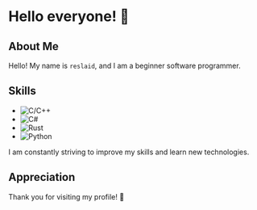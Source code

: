 # Hello everyone! 👋

## About Me

Hello! My name is `reslaid`, and I am a beginner software programmer.

## Skills

- ![C/C++](https://img.shields.io/badge/C/C++-blue.svg)
- ![C#](https://img.shields.io/badge/C%23-.NET-green.svg)
- ![Rust](https://img.shields.io/badge/Rust-purple.svg)
- ![Python](https://img.shields.io/badge/Python-yellow.svg)

I am constantly striving to improve my skills and learn new technologies.

## Appreciation

Thank you for visiting my profile! 🚀
